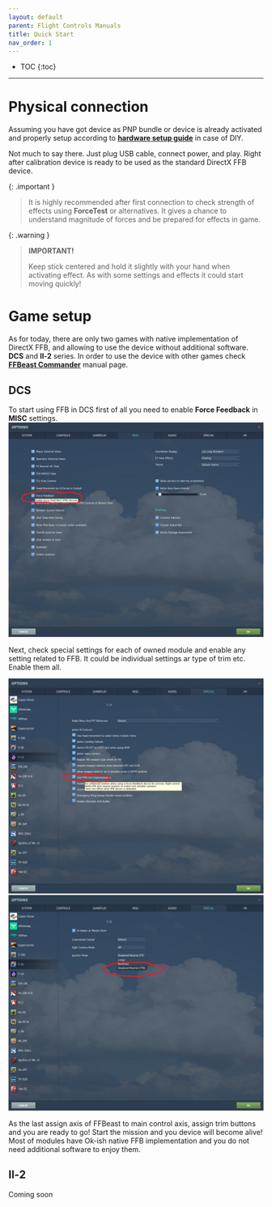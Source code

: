 ```yaml
---
layout: default
parent: Flight Controls Manuals
title: Quick Start
nav_order: 1
---
```


- TOC
{:toc}

---
# Physical connection

Assuming you have got device as PNP bundle or device is already activated and properly setup 
according to [**hardware setup guide**](joystick_DIY_hardware_setup.html) in case of DIY.

Not much to say there. Just plug USB cable, connect power, and play. 
Right after calibration device is ready to be used as the standard DirectX FFB device.

{: .important }
> It is highly recommended after first connection to check strength of effects using **ForceTest** or alternatives. 
> It gives a chance to understand magnitude of forces and be prepared for effects in game. 

{: .warning }
> **IMPORTANT!**
> 
> Keep stick centered and hold it slightly with your hand when activating effect. As with some settings and effects it could start moving quickly! 

# Game setup

As for today, there are only two games with native implementation of DirectX FFB, and allowing to use the device without additional software. **DCS** and **Il-2** series. In order to use the device with other games check [**FFBeast Commander**](joystick_manual_ffbeast_commander.html) manual page. 

## DCS
To start using FFB in DCS first of all you need to enable **Force Feedback** in **MISC** settings.  
<img src="../../assets/images/manual/dcs_enable_ffb.jpg" width="720">

Next, check special settings for each of owned module and enable any setting related to FFB. It could be individual settings ar type of trim etc. Enable them all.

<img src="../../assets/images/manual/dcs_special_01.jpg" width="720">
<img src="../../assets/images/manual/dcs_special_02.jpg" width="720">

As the last assign axis of FFBeast to main control axis, assign trim buttons and you are ready to go! Start the mission and you device will become alive! Most of modules have Ok-ish native FFB implementation and you do not need additional software to enjoy them.  

## Il-2
Coming soon